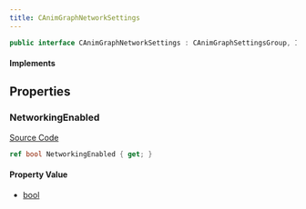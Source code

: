 ```yaml
---
title: CAnimGraphNetworkSettings
---
```


```csharp
public interface CAnimGraphNetworkSettings : CAnimGraphSettingsGroup, ISchemaClass<CAnimGraphSettingsGroup>, ISchemaClass<CAnimGraphNetworkSettings>, ISchemaField, ISchemaClass, INativeHandle
```

#### Implements

## Properties

### NetworkingEnabled

[Source Code](https://github.com/swiftly-solution/swiftlys2/blob/main/managed/src/SwiftlyS2.Generated/Schemas/Interfaces/CAnimGraphNetworkSettings.cs#L17)

```csharp
ref bool NetworkingEnabled { get; }
```

#### Property Value

- [bool](https://learn.microsoft.com/dotnet/api/system.boolean)


